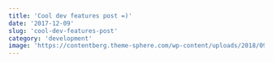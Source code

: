 ```yaml
---
title: 'Cool dev features post =)'
date: '2017-12-09'
slug: 'cool-dev-features-post'
category: 'development'
image: 'https://contentberg.theme-sphere.com/wp-content/uploads/2018/09/shutterstock_710135008-370x370.jpg'
---
```

